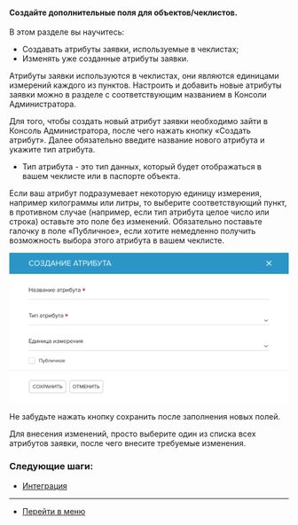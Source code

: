 #### Создайте дополнительные поля для объектов/чеклистов.
В этом разделе вы научитесь:
- Создавать атрибуты заявки, используемые в чеклистах;
- Изменять уже созданные атрибуты заявки.

Атрибуты заявки используются в чеклистах, они являются единицами измерений каждого из пунктов. Настроить и добавить новые атрибуты заявки можно в разделе с соответствующим названием в Консоли Администратора.

Для того, чтобы создать новый атрибут заявки необходимо зайти в Консоль Администратора, после чего нажать кнопку «Создать атрибут».
Далее обязательно введите название нового атрибута и укажите тип атрибута.
- Тип атрибута - это тип данных, который будет отображаться в вашем чеклисте или в паспорте объекта.

Если ваш атрибут подразумевает некоторую единицу измерения, например килограммы или литры, то выберите соответствующий пункт, в противном случае (например, если тип атрибута целое число или строка) оставьте это поле без изменений.
Обязательно поставьте галочку в поле «Публичное», если хотите немедленно получить возможность выбора этого атрибута в вашем чеклисте.

![tickatt1](/attachments/images/FAQ/ADMIN/TicketAttribute/tickatt1.png)

Не забудьте нажать кнопку сохранить после заполнения новых полей.

Для внесения изменений, просто выберите один из списка всех атрибутов заявки, после чего внесите требуемые изменения.


### Следующие шаги:
- [Интеграция](./Integration.md)


____
- [Перейти в меню](http://wiki.hubex.ru)
